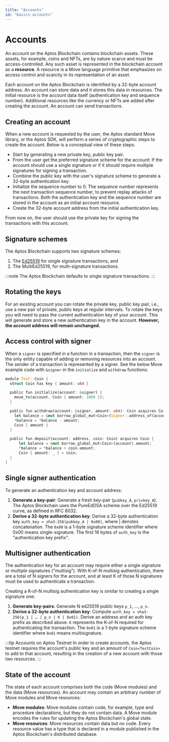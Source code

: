 ```yaml
---
title: "Accounts"
id: "basics-accounts"
---
```


# Accounts

An account on the Aptos Blockchain contains blockchain assets. These assets, for example, coins and NFTs, are by nature scarce and must be access-controlled. Any such asset is represented in the blockchain account as a **resource**. A resource is a Move language primitive that emphasizes on access control and scarcity in its representation of an asset.  

Each account on the Aptos Blockchain is identified by a 32-byte account address. An account can store data and it stores this data in resources. The initial resource is the account data itself (authentication key and sequence number). Additional resources like the currency or NFTs are added after creating the account. An account can send transactions. 

## Creating an account

When a new account is requested by the user, the Aptos standard Move library, or the Aptos SDK, will perform a series of cryptographic steps to create the account. Below is a conceptual view of these steps:

- Start by generating a new private key, public key pair.
- From the user get the preferred signature scheme for the account: If the account should use a single signature or if it should require multiple signatures for signing a transaction. 
- Combine the public key with the user's signature scheme to generate a 32-byte authentication key. 
- Initialize the sequence number to 0. The sequence number represents the next transaction sequence number, to prevent replay attacks of transactions. Both the authentication key and the sequence number are stored in the account as an initial account resource. 
- Create the 32-byte account address from the initial authentication key. 

From now on, the user should use the private key for signing the transactions with this account. 

## Signature schemes

The Aptos Blockchain supports two signature schemes: 

1. The [Ed25519](https://ed25519.cr.yp.to/) for single signature transactions, and 
2. The MultiEd25519, for multi-signature transactions. 

:::note
The Aptos Blockchain defaults to single signature transactions.
:::

  
## Rotating the keys

For an existing account you can rotate the private key, public key pair, i.e., use a new pair of private, public keys at regular intervals. To rotate the keys you will need to pass the current authentication key of your account. This will generate and store a new authentication key in the account. **However, the account address will remain unchanged.**

## Access control with signer

When a `signer` is specified in a function in a transaction, then the `signer` is the only entity capable of adding or removing resources into an account. The sender of a transaction is represented by a signer. See the below Move example code with `&signer` in the `initialize` and `withdraw` functions:

```rust
module Test::Coin {
  struct Coin has key { amount: u64 }

  public fun initialize(account: &signer) {
    move_to(account, Coin { amount: 1000 });
  }

  public fun withdraw(account: &signer, amount: u64): Coin acquires Coin {
    let balance = &mut borrow_global_mut<Coin>(Signer::address_of(account)).amount;
    *balance = *balance - amount;
    Coin { amount }
  }

  public fun deposit(account: address, coin: Coin) acquires Coin {
      let balance = &mut borrow_global_mut<Coin>(account).amount;
      *balance = *balance + coin.amount;
      Coin { amount: _ } = coin;
  }
}
```


## Single signer authentication

To generate an authentication key and account address:

1. **Generate a key-pair**: Generate a fresh key-pair (`pubkey_A`, `privkey_A`). The Aptos Blockchain uses the PureEdDSA scheme over the Ed25519 curve, as defined in RFC 8032.
2. **Derive a 32-byte authentication key**: Derive a 32-byte authentication key `auth_key = sha3-256(pubkey_A | 0x00)`, where | denotes concatenation. The `0x00` is a 1-byte signature scheme identifier where 0x00 means single-signature. The first 16 bytes of `auth_key` is the "authentication key prefix".

## Multisigner authentication

The authentication key for an account may require either a single signature or multiple signatures ("multisig"). With K-of-N multisig authentication, there are a total of N signers for the account, and at least K of those N signatures must be used to authenticate a transaction.

Creating a K-of-N multisig authentication key is similar to creating a single signature one:
1. **Generate key-pairs**: Generate N ed25519 public keys `p_1`, ..., `p_n`.
2. **Derive a 32-byte authentication key**: Compute `auth_key = sha3-256(p_1 | … | p_n | K | 0x01)`. Derive an address and an auth key prefix as described above. `K` represents the K-of-N required for authenticating the transaction. The `0x01` is a 1-byte signature scheme identifier where `0x01` means multisignature.

:::tip Accounts on Aptos Testnet
In order to create accounts, the Aptos testnet requires the account's public key and an amount of `Coin<TestCoin>` to add to that account, resulting in the creation of a new account with those two resources.
:::

## State of the account

The state of each account comprises both the code (Move modules) and the data (Move resources). An account may contain an arbitrary number of Move modules and Move resources:

- **Move modules**: Move modules contain code, for example, type and procedure declarations, but they do not contain data. A Move module encodes the rules for updating the Aptos Blockchain's global state.
- **Move resources**: Move resources contain data but no code. Every resource value has a type that is declared in a module published in the Aptos Blockchain's distributed database.